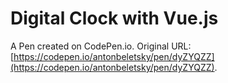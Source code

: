 # Digital Clock with Vue.js

A Pen created on CodePen.io. Original URL: [https://codepen.io/antonbeletsky/pen/dyZYQZZ](https://codepen.io/antonbeletsky/pen/dyZYQZZ).


